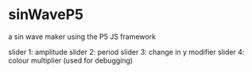 # sinWaveP5
a sin wave maker using the P5 JS framework

slider 1: amplitude
slider 2: period
slider 3: change in y modifier
slider 4: colour multiplier (used for debugging)
